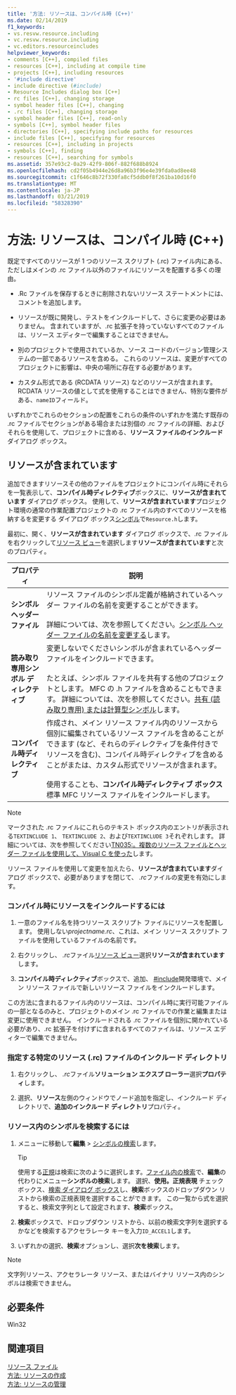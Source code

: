 ```yaml
---
title: '方法: リソースは、コンパイル時 (C++)'
ms.date: 02/14/2019
f1_keywords:
- vs.resvw.resource.including
- vc.resvw.resource.including
- vc.editors.resourceincludes
helpviewer_keywords:
- comments [C++], compiled files
- resources [C++], including at compile time
- projects [C++], including resources
- '#include directive'
- include directive (#include)
- Resource Includes dialog box [C++]
- rc files [C++], changing storage
- symbol header files [C++], changing
- .rc files [C++], changing storage
- symbol header files [C++], read-only
- symbols [C++], symbol header files
- directories [C++], specifying include paths for resources
- include files [C++], specifying for resources
- resources [C++], including in projects
- symbols [C++], finding
- resources [C++], searching for symbols
ms.assetid: 357e93c2-0a29-42f9-806f-882f688b8924
ms.openlocfilehash: cd2f05b4944e26d8a96b3f96e4e39fda0ad8ee48
ms.sourcegitcommit: c1f646c8b72f330fa8cf5ddb0f8f261ba10d16f0
ms.translationtype: MT
ms.contentlocale: ja-JP
ms.lasthandoff: 03/21/2019
ms.locfileid: "58328390"
---
```

# <a name="how-to-include-resources-at-compile-time-c"></a>方法: リソースは、コンパイル時 (C++)

既定ですべてのリソースが 1 つのリソース スクリプト (.rc) ファイル内にある、ただしはメインの .rc ファイル以外のファイルにリソースを配置する多くの理由。

- .Rc ファイルを保存するときに削除されないリソース ステートメントには、コメントを追加します。

- リソースが既に開発し、テストをインクルードして、さらに変更の必要はありません。 含まれていますが、.rc 拡張子を持っていないすべてのファイルは、リソース エディターで編集することはできません。

- 別のプロジェクトで使用されているか、ソース コードのバージョン管理システムの一部であるリソースを含める。 これらのリソースは、変更がすべてのプロジェクトに影響は、中央の場所に存在する必要があります。

- カスタム形式である (RCDATA リソース) などのリソースが含まれます。 RCDATA リソースの値として式を使用することはできません、特別な要件がある、`nameID`フィールド。

いずれかでこれらのセクションの配置をこれらの条件のいずれかを満たす既存の .rc ファイルでセクションがある場合または別個の .rc ファイルの詳細、およびそれらを使用して、プロジェクトに含める、**リソース ファイルのインクルード** ダイアログ ボックス。

## <a name="resource-includes"></a>リソースが含まれています

追加できますリソースその他のファイルをプロジェクトにコンパイル時にそれらを一覧表示して、**コンパイル時ディレクティブ**ボックスに、**リソースが含まれています** ダイアログ ボックス。 使用して、**リソースが含まれています**プロジェクト環境の通常の作業配置プロジェクトの .rc ファイル内のすべてのリソースを格納するを変更する ダイアログ ボックス[シンボル](../windows/symbols-resource-identifiers.md)で`Resource.h`します。

最初に、開く、**リソースが含まれています** ダイアログ ボックスで、.rc ファイルを右クリックして[リソース ビュー](how-to-create-a-resource-script-file.md#create-resources)を選択します**リソースが含まれています**と次のプロパティ。

| プロパティ | 説明 |
|---|---|
| **シンボル ヘッダー ファイル** | リソース ファイルのシンボル定義が格納されているヘッダー ファイルの名前を変更することができます。<br/><br/>詳細については、次を参照してください。[シンボル ヘッダー ファイルの名前を変更する](../windows/changing-the-names-of-symbol-header-files.md)します。 |
| **読み取り専用シンボル ディレクティブ** | 変更しないでくださいシンボルが含まれているヘッダー ファイルをインクルードできます。<br/><br/>たとえば、シンボル ファイルを共有する他のプロジェクトとします。 MFC の .h ファイルを含めることもできます。 詳細については、次を参照してください。[共有 (読み取り専用) または計算型シンボル](../windows/including-shared-read-only-or-calculated-symbols.md)します。 |
| **コンパイル時ディレクティブ** | 作成され、メイン リソース ファイル内のリソースから個別に編集されているリソース ファイルを含めることができます (など、それらのディレクティブを条件付きでリソースを含む)、コンパイル時ディレクティブを含めることがまたは、カスタム形式でリソースが含まれます。<br/><br/>使用することも、**コンパイル時ディレクティブ ボックス**標準 MFC リソース ファイルをインクルードします。 |

> [!NOTE]
> マークされた .rc ファイルにこれらのテキスト ボックス内のエントリが表示される`TEXTINCLUDE 1`、 `TEXTINCLUDE 2`、および`TEXTINCLUDE 3`それぞれします。 詳細については、次を参照してください[TN035:。複数のリソース ファイルとヘッダー ファイルを使用して、Visual C を使った](../mfc/tn035-using-multiple-resource-files-and-header-files-with-visual-cpp.md)します。

リソース ファイルを使用して変更を加えたら、**リソースが含まれています**ダイアログ ボックスで、必要がありますを閉じて、 *.rc*ファイルの変更を有効にします。

### <a name="to-include-resources-in-your-project-at-compile-time"></a>コンパイル時にリソースをインクルードするには

1. 一意のファイル名を持つリソース スクリプト ファイルにリソースを配置します。 使用しない*projectname.rc*、これは、メイン リソース スクリプト ファイルを使用しているファイルの名前です。

1. 右クリックし、 *.rc*ファイル[リソース ビュー](how-to-create-a-resource-script-file.md#create-resources)選択**リソースが含まれています**します。

1. **コンパイル時ディレクティブ**ボックスで、追加、 [#include](../preprocessor/hash-include-directive-c-cpp.md)開発環境で、メイン リソース ファイルで新しいリソース ファイルをインクルードします。

この方法に含まれるファイル内のリソースは、コンパイル時に実行可能ファイルの一部となるのみと、プロジェクトのメイン .rc ファイルでの作業と編集または変更に使用できません。 インクルードされる .rc ファイルを個別に開かれている必要があり、.rc 拡張子を付けずに含まれるすべてのファイルは、リソース エディターで編集できません。

### <a name="to-specify-include-directories-for-a-specific-resource-rc-file"></a>指定する特定のリソース (.rc) ファイルのインクルード ディレクトリ

1. 右クリックし、 *.rc*ファイル**ソリューション エクスプ ローラー**選択**プロパティ**します。

1. 選択、**リソース**左側のウィンドウでノード追加を指定し、インクルード ディレクトリで、**追加のインクルード ディレクトリ**プロパティ。

### <a name="to-find-symbols-in-resources"></a>リソース内のシンボルを検索するには

1. メニューに移動して**編集** > [シンボルの検索](/visualstudio/ide/go-to)します。

   > [!TIP]
   > 使用する[正規](/visualstudio/ide/using-regular-expressions-in-visual-studio)は検索に次のように選択します。[ファイル内の検索](/visualstudio/ide/reference/find-command)で、**編集**の代わりにメニュー**シンボルの検索**します。 選択、**使用。正規表現** チェック ボックス、[検索 ダイアログ ボックス](/visualstudio/ide/finding-and-replacing-text)し、**検索**ボックスのドロップダウン リストから検索の正規表現を選択することができます。 この一覧から式を選択すると、検索文字列として設定されます、**検索**ボックス。

1. **検索**ボックスで、ドロップダウン リストから、以前の検索文字列を選択するかなどを検索するアクセラレータ キーを入力`ID_ACCEL1`します。

1. いずれかの選択、**検索**オプションし、選択**次を検索**します。

> [!NOTE]
> 文字列リソース、アクセラレータ リソース、またはバイナリ リソース内のシンボルは検索できません。

## <a name="requirements"></a>必要条件

Win32

## <a name="see-also"></a>関連項目

[リソース ファイル](../windows/resource-files-visual-studio.md)<br/>
[方法: リソースの作成](../windows/how-to-create-a-resource-script-file.md)<br/>
[方法: リソースの管理](../windows/how-to-copy-resources.md)<br/>